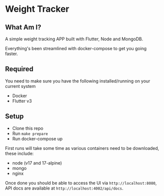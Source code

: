 # Weight Tracker

## What Am I?

A simple weight tracking APP built with Flutter, Node and MongoDB.

Everything's been streamlined with docker-compose to get you going faster.

## Required

You need to make sure you have the following installed/running on your current system

* Docker
* Flutter v3

## Setup

* Clone this repo
* Run `make prepare`
* Run docker-compose up

First runs will take some time as various containers need to be downloaded, these include:

* node (v17 and 17-alpine)
* mongo
* nginx

Once done you should be able to access the UI via `http://localhost:8080`, API docs are available at `http://localhost:4002/api/docs`.
